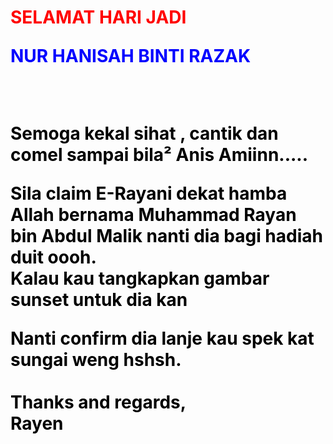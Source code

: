 
<html>
<head>

</head>
<body>

  <h1><b><FONT COLOR="red"> <p>SELAMAT HARI JADI <p>
    
   <FONT COLOR="blue">
     <p>NUR HANISAH BINTI RAZAK<p>
    <b>
    <br>
  <FONT COLOR="black">
  <p>Semoga kekal sihat , cantik dan comel sampai bila² Anis  Amiinn.....<p>Sila claim E-Rayani dekat hamba Allah bernama Muhammad Rayan bin Abdul Malik nanti dia bagi hadiah duit oooh. <br> Kalau kau tangkapkan gambar sunset untuk dia kan <br><p>Nanti confirm dia lanje kau spek kat sungai weng hshsh.<br>
  <br>Thanks and regards,<br>
  Rayen
  

